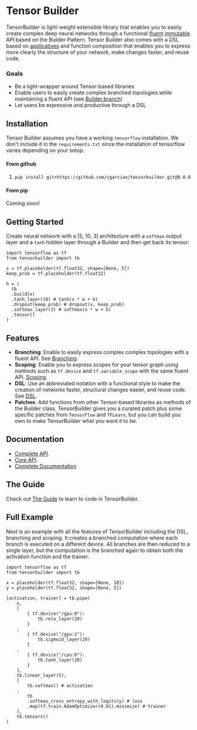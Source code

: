 # Tensor Builder
TensorBuilder is light-weight extensible library that enables you to easily create complex deep neural networks through a functional [fluent](https://en.wikipedia.org/wiki/Fluent_interface) [immutable](https://en.wikipedia.org/wiki/Immutable_object) API based on the Builder Pattern. Tensor Builder also comes with a DSL based on [applicatives](http://learnyouahaskell.com/functors-applicative-functors-and-monoids) and function composition that enables you to express more clearly the structure of your network, make changes faster, and reuse code.

### Goals

* Be a light-wrapper around Tensor-based libraries
* Enable users to easily create complex branched topologies while maintaining a fluent API (see [Builder.branch](http://cgarciae.github.io/tensorbuilder/api/builder.m.html#tensorbuilder.api.builder.Builder.branch))
* Let users be expressive and productive through a DSL

## Installation
Tensor Builder assumes you have a working `tensorflow` installation. We don't include it in the `requirements.txt` since the installation of tensorflow varies depending on your setup.

#### From github
1. `pip install git+https://github.com/cgarciae/tensorbuilder.git@0.0.8`

#### From pip
Coming soon!

## Getting Started

Create neural network with a [5, 10, 3] architecture with a `softmax` output layer and a `tanh` hidden layer through a Builder and then get back its tensor:

    import tensorflow as tf
    from tensorbuilder import tb

    x = tf.placeholder(tf.float32, shape=[None, 5])
    keep_prob = tf.placeholder(tf.float32)

    h = (
      tb
      .build(x)
      .tanh_layer(10) # tanh(x * w + b)
      .dropout(keep_prob) # dropout(x, keep_prob)
      .softmax_layer(3) # softmax(x * w + b)
      .tensor()
    )

## Features
* **Branching**: Enable to easily express complex complex topologies with a fluent API. See [Branching](https://cgarciae.gitbooks.io/tensorbuilder/content/branching/).
* **Scoping**: Enable you to express scopes for your tensor graph using methods such as `tf.device` and `tf.variable_scope` with the same fluent API. [Scoping](https://cgarciae.gitbooks.io/tensorbuilder/content/scoping/).
* **DSL**: Use an abbreviated notation with a functional style to make the creation of networks faster, structural changes easier, and reuse code. See [DSL](https://cgarciae.gitbooks.io/tensorbuilder/content/dsl/).
* **Patches**: Add functions from other Tensor-based libraries as methods of the Builder class. TensorBuilder gives you a curated patch plus some specific patches from `TensorFlow` and `TFLearn`, but you can build you own to make TensorBuilder what you want it to be.

## Documentation
* [Complete API](http://cgarciae.github.io/tensorbuilder/api/index.html).
* [Core API](http://cgarciae.github.io/tensorbuilder/core/index.html).
* [Complete Documentation](http://cgarciae.github.io/tensorbuilder/index.html)

## The Guide
Check out [The Guide](https://cgarciae.gitbooks.io/tensorbuilder/content/) to learn to code in TensorBuilder.

## Full Example
Next is an example with all the features of TensorBuilder including the DSL, branching and scoping. It creates a branched computation where each branch is executed on a different device. All branches are then reduced to a single layer, but the computation is the branched again to obtain both the activation function and the trainer.

    import tensorflow as tf
    from tensorbuilder import tb

    x = placeholder(tf.float32, shape=[None, 10])
    y = placeholder(tf.float32, shape=[None, 5])

    [activation, trainer] = tb.pipe(
        x,
        [
            { tf.device("/gpu:0"):
                tb.relu_layer(20)
            }
        ,
            { tf.device("/gpu:1"):
                tb.sigmoid_layer(20)
            }
        ,
            { tf.device("/cpu:0"):
                tb.tanh_layer(20)
            }
        ],
        tb.linear_layer(5),
        [
            tb.softmax() # activation
        ,
            tb
            .softmax_cross_entropy_with_logits(y) # loss
            .map(tf.train.AdamOptimizer(0.01).minimize) # trainer
        ],
        tb.tensors()
    )



